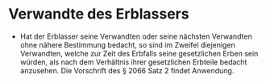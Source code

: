 # Verwandte des Erblassers

- Hat der Erblasser seine Verwandten oder seine nächsten Verwandten ohne nähere Bestimmung bedacht, so sind im Zweifel diejenigen Verwandten, welche zur Zeit des Erbfalls seine gesetzlichen Erben sein würden, als nach dem Verhältnis ihrer gesetzlichen Erbteile bedacht anzusehen. Die Vorschrift des § 2066 Satz 2 findet Anwendung.

